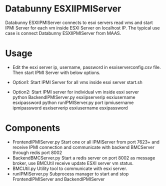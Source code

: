 # Databunny ESXIIPMIServer

Databunny ESXIIPMIServer connects to esxi servers read vms and start IPMI Server for each vm inside ESXI Server on localhost IP.
The typical use case is connect Databunny ESXIIPMIServer from MAAS.  

# Usage

- Edit the esxi server ip, username, password in esxiserverconfig.csv file. Then start IPMI Server with below options.

- Option1: Start IPMI Server for all vms inside esxi server
  start.sh 
- Option2: Start IPMI server for individual vm inside esxi server  
  python BackendIPMIServer.py esxiipserverip esxiusername esxipassword
  python runIPMIServer.py port ipmiusername ipmipassword esxiserverip esxiusername esxipassword

# Components
- FrontendIPMIServer.py 
Start one or all IPMIServer from port 7623+ and receive IPMI connection and communicate with backend BMCServer through redis port 8002
- BackendBMCServer.py 
Start a redis server on port 8002 as message broker, use BMCUtil receive update ESXI server vm status.
- BMCUtil.py 
Utility tool to communicate with esxi server.
- runIPMIServer.py
Subprocess manager to start and stop FrontendIPMIServer and BackendIPMIServer
 

